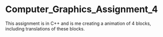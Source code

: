 # Computer_Graphics_Assignment_4
This assignment is in C++ and is me creating a animation of 4 blocks, including translations of these blocks.
